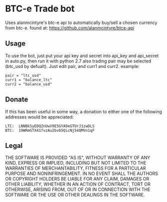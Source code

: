 BTC-e Trade bot
===============

Uses alanmcintyre's btc-e api to automatically buy/sell a chosen currency from btc-e.
found at: https://github.com/alanmcintyre/btce-api

Usage
-----

To use the bot, just put your api key and secret into api_key and api_secret in auto.py, then run it with python 2.7
also trading pair may be selected (btc_usd by defualt). Just edit pair, and curr1 and curr2.
example:
    
    pair = "ltc_usd"
    curr1 = "balance_ltc"
    curr2 = "balance_usd"

Donate
------

If this has been useful in some way, a donation to either one of the following addresses  would be appreciated:

    LTC:  LNNBkSyEDQZnUwV9E5GYA9eGTUrJ1zwDLS
    BTC:  19WRmGTX417vzAu2bv65QicNj54QMVn1qF

Legal
-----
THE SOFTWARE IS PROVIDED "AS IS", WITHOUT WARRANTY OF ANY KIND, EXPRESS OR
IMPLIED, INCLUDING BUT NOT LIMITED TO THE WARRANTIES OF MERCHANTABILITY,
FITNESS FOR A PARTICULAR PURPOSE AND NONINFRINGEMENT. IN NO EVENT SHALL THE
AUTHORS OR COPYRIGHT HOLDERS BE LIABLE FOR ANY CLAIM, DAMAGES OR OTHER
LIABILITY, WHETHER IN AN ACTION OF CONTRACT, TORT OR OTHERWISE, ARISING FROM,
OUT OF OR IN CONNECTION WITH THE SOFTWARE OR THE USE OR OTHER DEALINGS IN
THE SOFTWARE.
